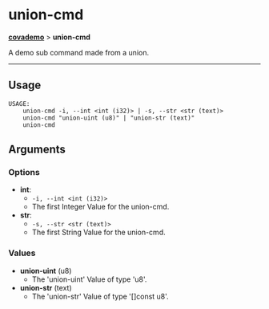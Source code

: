 # union-cmd
__[covademo](examples/meta/help_docs/markdown/covademo.md)__ > __union-cmd__

A demo sub command made from a union.

___

## Usage
```shell
USAGE:
    union-cmd -i, --int <int (i32)> | -s, --str <str (text)>
    union-cmd "union-uint (u8)" | "union-str (text)"
    union-cmd 

```

## Arguments
### Options
- __int__:
    - `-i, --int <int (i32)>`
    - The first Integer Value for the union-cmd.
- __str__:
    - `-s, --str <str (text)>`
    - The first String Value for the union-cmd.
### Values
- __union-uint__ (u8)
    - The 'union-uint' Value of type 'u8'.
- __union-str__ (text)
    - The 'union-str' Value of type '[]const u8'.

